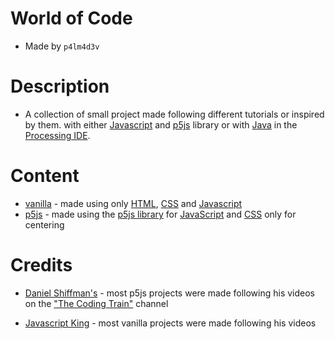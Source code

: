 # World of Code

  - Made by ```p4lm4d3v```

# Description

  - A collection of small project made following different tutorials or inspired by them.
   with either [Javascript](https://en.wikipedia.org/wiki/JavaScript) and [p5js](https://p5js.org/) library or with [Java](https://en.wikipedia.org/wiki/Java_(programming_language)) in the [Processing IDE](https://processing.org/).

# Content
  
  - [vanilla]() - made using only [HTML](https://en.wikipedia.org/wiki/HTML), [CSS](https://en.wikipedia.org/wiki/CSS) and [Javascript]()
  - [p5js]() - made using the [p5js library](https://p5js.org/) for [JavaScript](https://en.wikipedia.org/wiki/JavaScript) and [CSS](https://en.wikipedia.org/wiki/CSS) only for centering

# Credits

  - [Daniel Shiffman's](https://en.wikipedia.org/wiki/Daniel_Shiffman) - most p5js projects were made following his videos on the ["The Coding Train"](https://www.youtube.com/@TheCodingTrain) channel

  - [Javascript King](https://www.youtube.com/@JavaScriptKing) - most vanilla projects were made following his videos 